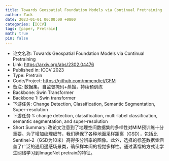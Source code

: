 ```yaml
---
title: Towards Geospatial Foundation Models via Continual Pretraining
author: Zack
date: 2023-01-01 00:00:00 +0800
categories: [ICCV]
tags: [paper, Pretrain]
math: true
pin: false
---
```

- 论文名称: Towards Geospatial Foundation Models via Continual Pretraining
- Link: https://arxiv.org/abs/2302.04476
- Published in: ICCV 2023
- Type: Pretrain
- Code/Project: https://github.com/mmendiet/GFM
- 备注: 数据集，自监督掩码+蒸馏，持续预训练
- Backbone: Swin Transformer
- Backbone 1: Swin transformer
- 下游任务: Change Detection, Classification, Semantic Segmentation, Super-resolution
- 下游任务 1: change detection, classification, multi-label classification, semantic segmentation, and super-resolution
- Short Summary: 改论文注意到了地理空间数据集的多样性对MIM预训练十分重要。为了增加纹理细节，我们确保了各种地面采样距离（GSD），包括比Sentinel-2（GSD为10米）高得多分辨率的图像。此外，选择的标签数据集涵盖了广泛的通用遥感场景类，确保样本间的视觉多样性。通过蒸馏的方式让学生网络学习到ImageNet pretrain的特征。
